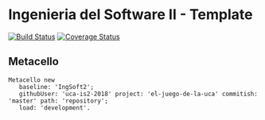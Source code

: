 # Ingenieria del Software II - Template

[![Build Status](https://travis-ci.org/serpi90/is2-template.svg?branch=master)](https://travis-ci.org/serpi90/is2-template)
[![Coverage Status](https://coveralls.io/repos/github/serpi90/is2-template/badge.svg?branch=master)](https://coveralls.io/github/serpi90/is2-template?branch=master)

## Metacello

```smalltalk
Metacello new
   baseline: 'IngSoft2';
   githubUser: 'uca-is2-2018' project: 'el-juego-de-la-uca' commitish: 'master' path: 'repository';
   load: 'development'.
```
